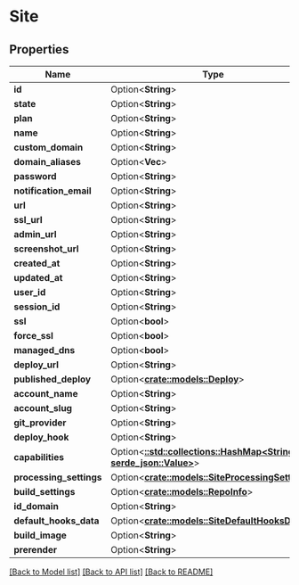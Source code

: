 # Site

## Properties

Name | Type | Description | Notes
------------ | ------------- | ------------- | -------------
**id** | Option<**String**> |  | [optional]
**state** | Option<**String**> |  | [optional]
**plan** | Option<**String**> |  | [optional]
**name** | Option<**String**> |  | [optional]
**custom_domain** | Option<**String**> |  | [optional]
**domain_aliases** | Option<**Vec<String>**> |  | [optional]
**password** | Option<**String**> |  | [optional]
**notification_email** | Option<**String**> |  | [optional]
**url** | Option<**String**> |  | [optional]
**ssl_url** | Option<**String**> |  | [optional]
**admin_url** | Option<**String**> |  | [optional]
**screenshot_url** | Option<**String**> |  | [optional]
**created_at** | Option<**String**> |  | [optional]
**updated_at** | Option<**String**> |  | [optional]
**user_id** | Option<**String**> |  | [optional]
**session_id** | Option<**String**> |  | [optional]
**ssl** | Option<**bool**> |  | [optional]
**force_ssl** | Option<**bool**> |  | [optional]
**managed_dns** | Option<**bool**> |  | [optional]
**deploy_url** | Option<**String**> |  | [optional]
**published_deploy** | Option<[**crate::models::Deploy**](deploy.md)> |  | [optional]
**account_name** | Option<**String**> |  | [optional]
**account_slug** | Option<**String**> |  | [optional]
**git_provider** | Option<**String**> |  | [optional]
**deploy_hook** | Option<**String**> |  | [optional]
**capabilities** | Option<[**::std::collections::HashMap<String, serde_json::Value>**](serde_json::Value.md)> |  | [optional]
**processing_settings** | Option<[**crate::models::SiteProcessingSettings**](site_processing_settings.md)> |  | [optional]
**build_settings** | Option<[**crate::models::RepoInfo**](repoInfo.md)> |  | [optional]
**id_domain** | Option<**String**> |  | [optional]
**default_hooks_data** | Option<[**crate::models::SiteDefaultHooksData**](site_default_hooks_data.md)> |  | [optional]
**build_image** | Option<**String**> |  | [optional]
**prerender** | Option<**String**> |  | [optional]

[[Back to Model list]](../README.md#documentation-for-models) [[Back to API list]](../README.md#documentation-for-api-endpoints) [[Back to README]](../README.md)


